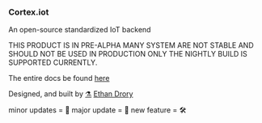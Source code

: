### Cortex.iot
An open-source standardized IoT backend

THIS PRODUCT IS IN PRE-ALPHA MANY SYSTEM ARE NOT STABLE AND SHOULD NOT BE USED IN PRODUCTION
ONLY THE NIGHTLY BUILD IS SUPPORTED CURRENTLY. 

 The entire docs be found [here](https://www.notion.so/Cortex-iot-Documentation-62ffc1fe3e004071835a35e1c06e960b)




Designed, and built by [⚗️](odax-ethan) [Ethan Drory](www.drorydesign.com)

minor updates = 🔨
major update = 🔧
new feature = 🛠
